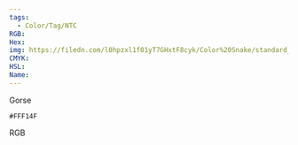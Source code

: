 ```yaml
---
tags:
  - Color/Tag/NTC
RGB:
Hex:
img: https://filedn.com/l0hpzxl1f01yT7GHxtF8cyk/Color%20Snake/standard_csv_to_svg/%23/FFF14F.svg
CMYK:
HSL:
Name:
---
```

Gorse
```palette
#FFF14F
```
RGB
